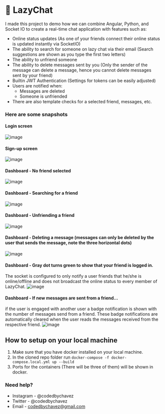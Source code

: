 # 💬 LazyChat
I made this project to demo how we can combine Angular, Python, and Socket IO to create a real-time chat application with features such as:

- Online status updates (As one of your friends connect their online status is updated instantly via SocketIO)
- The ability to search for someone on lazy chat via their email (Search suggestions are shown as you type the first two letters)
- The ability to unfriend someone
- The ability to delete messages sent by you (Only the sender of the message can delete a message, hence you cannot delete messages sent by your friend)
- Builtin JWT Authentication (Settings for tokens can be easily adjusted)
- Users are notified when:
  - Messages are deleted
  - Someone is unfriended
- There are also template checks for a selected friend, messages, etc.

### Here are some snapshots

#### Login screen
![image](https://user-images.githubusercontent.com/74829200/135458484-6e779f47-8ea4-465c-ba4e-c04ef7710f85.png)

#### Sign-up screen
![image](https://user-images.githubusercontent.com/74829200/135458719-fffc6fe9-8c95-4e4e-af29-3d92a67a100b.png)

#### Dashboard - No friend selected
![image](https://user-images.githubusercontent.com/74829200/135458949-199fc318-ed72-44c9-a0fb-792009e9a189.png)

#### Dashboard - Searching for a friend
![image](https://user-images.githubusercontent.com/74829200/135459279-b20018f9-046c-48b0-9ea9-69a0d400d9e0.png)

#### Dashboard - Unfriending a friend
![image](https://user-images.githubusercontent.com/74829200/135459522-02c1691a-0ff4-43dc-8554-3c9eb853a9cc.png)

#### Dashboard - Deleting a message (messages can only be deleted by the user that sends the message, note the three horizontal dots)
![image](https://user-images.githubusercontent.com/74829200/135459862-abb47e2e-9ef5-4238-81c1-314965cb3949.png)

#### Dashboard - Gray dot turns green to show that your friend is logged in.
The socket is configured to only notify a user friends that he/she is online/offline and does not broadcast the online status to every member of LazyChat.
![image](https://user-images.githubusercontent.com/74829200/135460921-0b9b67e9-7c6a-4763-a793-c80da142c392.png)

#### Dashboard - If new messages are sent from a friend...
if the user is engaged with another user a badge notification is shown with the number of messages send from a friend. These badge notifications are automatically cleared when the user reads the messages received from the respective friend.
![image](https://user-images.githubusercontent.com/74829200/135461914-7a6f3f42-66f4-4fd8-8bd5-e3c408d3be9d.png)


## How to setup on your local machine
1. Make sure that you have docker installed on your local machine.
2. In the cloned repo folder run `docker-compose -f docker-compose.local.yml up --build`
3. Ports for the containers (There will be three of them) will be shown in docker.

### Need help?
* Instagram - @codedbychavez
* Twitter - @codedbychavez
* Email - codedbychavez@gmail.com


